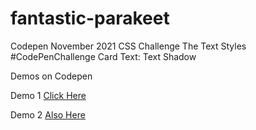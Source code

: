 # fantastic-parakeet
Codepen November 2021 CSS Challenge
The Text Styles #CodePenChallenge
Card Text: Text Shadow 

Demos on Codepen  

Demo 1 <a href="https://codepen.io/WinnieWendinH/full/BadxbbZ" target="_blank">Click Here</a>

Demo 2 <a href="https://codepen.io/Wen_H/pen/vYJrzKK">Also Here</a>
